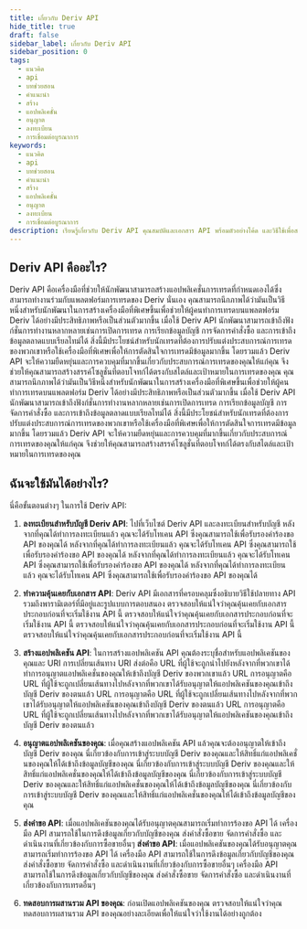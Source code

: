 ```yaml
---
title: เกี่ยวกับ Deriv API
hide_title: true
draft: false
sidebar_label: เกี่ยวกับ Deriv API
sidebar_position: 0
tags:
  - แนวคิด
  - api
  - บทช่วยสอน
  - คำแนะนำ
  - สร้าง
  - แอปพลิเคชั่น
  - อนุญาต
  - ลงทะเบียน
  - การเชื่อมต่อบูรณาการ
keywords:
  - แนวคิด
  - api
  - บทช่วยสอน
  - คำแนะนำ
  - สร้าง
  - แอปพลิเคชั่น
  - อนุญาต
  - ลงทะเบียน
  - การเชื่อมต่อบูรณาการ
description: เรียนรู้เกี่ยวกับ Deriv API คุณสมบัติและเอกสาร API พร้อมตัวอย่างโค้ด และวิธีใช้เพื่อสร้างแอพการซื้อขายของคุณ
---
```


## Deriv API คืออะไร?

Deriv API คือเครื่องมือที่ช่วยให้นักพัฒนาสามารถสร้างแอปพลิเคชั่นการเทรดที่กำหนดเองได้ซึ่งสามารถทำงานร่วมกับแพลตฟอร์มการเทรดของ Deriv นั่นเอง คุณสามารถนึกภาพได้ว่ามันเป็นวิธีหนึ่งสำหรับนักพัฒนาในการสร้างเครื่องมือที่พิเศษขึ้นเพื่อช่วยให้ผู้คนทำการเทรดบนแพลตฟอร์ม Deriv ได้อย่างมีประสิทธิภาพหรือเป็นส่วนตัวมากขึ้น เมื่อใช้ Deriv API นักพัฒนาสามารถเข้าถึงฟังก์ชั่นการทำงานหลากหลายเช่นการเปิดการเทรด การเรียกข้อมูลบัญชี การจัดการคำสั่งซื้อ และการเข้าถึงข้อมูลตลาดแบบเรียลไทม์ได้ สิ่งนี้มีประโยชน์สำหรับนักเทรดที่ต้องการปรับแต่งประสบการณ์การเทรดของพวกเขาหรือใช้เครื่องมือที่พิเศษเพื่อให้การตัดสินใจการเทรดมีข้อมูลมากขึ้น โดยรวมแล้ว Deriv API จะให้ความยืดหยุ่นและการควบคุมที่มากขึ้นเกี่ยวกับประสบการณ์การเทรดของคุณให้แก่คุณ จึงช่วยให้คุณสามารถสร้างสรรค์โซลูชั่นที่ตอบโจทก์ได้ตรงกับสไตล์และเป้าหมายในการเทรดของคุณ คุณสามารถนึกภาพได้ว่ามันเป็นวิธีหนึ่งสำหรับนักพัฒนาในการสร้างเครื่องมือที่พิเศษขึ้นเพื่อช่วยให้ผู้คนทำการเทรดบนแพลตฟอร์ม Deriv ได้อย่างมีประสิทธิภาพหรือเป็นส่วนตัวมากขึ้น เมื่อใช้ Deriv API นักพัฒนาสามารถเข้าถึงฟังก์ชั่นการทำงานหลากหลายเช่นการเปิดการเทรด การเรียกข้อมูลบัญชี การจัดการคำสั่งซื้อ และการเข้าถึงข้อมูลตลาดแบบเรียลไทม์ได้ สิ่งนี้มีประโยชน์สำหรับนักเทรดที่ต้องการปรับแต่งประสบการณ์การเทรดของพวกเขาหรือใช้เครื่องมือที่พิเศษเพื่อให้การตัดสินใจการเทรดมีข้อมูลมากขึ้น โดยรวมแล้ว Deriv API จะให้ความยืดหยุ่นและการควบคุมที่มากขึ้นเกี่ยวกับประสบการณ์การเทรดของคุณให้แก่คุณ จึงช่วยให้คุณสามารถสร้างสรรค์โซลูชั่นที่ตอบโจทก์ได้ตรงกับสไตล์และเป้าหมายในการเทรดของคุณ

## ฉันจะใช้มันได้อย่างไร?

นี่คือขั้นตอนต่างๆ ในการใช้ Deriv API:

1. **ลงทะเบียนสำหรับบัญชี Deriv API**: ไปที่เว็บไซต์ Deriv API และลงทะเบียนสำหรับบัญชี หลังจากที่คุณได้ทำการลงทะเบียนแล้ว คุณจะได้รับโทเคน API ซึ่งคุณสามารถใช้เพื่อรับรองคำร้องขอ API ของคุณได้ หลังจากที่คุณได้ทำการลงทะเบียนแล้ว คุณจะได้รับโทเคน API ซึ่งคุณสามารถใช้เพื่อรับรองคำร้องขอ API ของคุณได้ หลังจากที่คุณได้ทำการลงทะเบียนแล้ว คุณจะได้รับโทเคน API ซึ่งคุณสามารถใช้เพื่อรับรองคำร้องขอ API ของคุณได้ หลังจากที่คุณได้ทำการลงทะเบียนแล้ว คุณจะได้รับโทเคน API ซึ่งคุณสามารถใช้เพื่อรับรองคำร้องขอ API ของคุณได้

2. **ทำความคุ้นเคยกับเอกสาร API**: Deriv API มีเอกสารที่ครอบคลุมซึ่งอธิบายวิธีใช้ปลายทาง API รวมถึงพารามิเตอร์ที่มีอยู่และรูปแบบการตอบสนอง ตรวจสอบให้แน่ใจว่าคุณคุ้นเคยกับเอกสารประกอบก่อนที่จะเริ่มใช้งาน API นี้ ตรวจสอบให้แน่ใจว่าคุณคุ้นเคยกับเอกสารประกอบก่อนที่จะเริ่มใช้งาน API นี้ ตรวจสอบให้แน่ใจว่าคุณคุ้นเคยกับเอกสารประกอบก่อนที่จะเริ่มใช้งาน API นี้ ตรวจสอบให้แน่ใจว่าคุณคุ้นเคยกับเอกสารประกอบก่อนที่จะเริ่มใช้งาน API นี้

3. **สร้างแอปพลิเคชัน API**: ในการสร้างแอปพลิเคชัน API คุณต้องระบุชื่อสำหรับแอปพลิเคชันของคุณและ URI การเปลี่ยนเส้นทาง URI ส่งต่อคือ URL ที่ผู้ใช้จะถูกนำไปยังหลังจากที่พวกเขาได้ทำการอนุญาตแอปพลิเคชั่นของคุณให้เข้าถึงบัญชี Deriv ของพวกเขาแล้ว URL การอนุญาตคือ URL ที่ผู้ใช้จะถูกเปลี่ยนเส้นทางไปหลังจากที่พวกเขาได้รับอนุญาตให้แอปพลิเคชันของคุณเข้าถึงบัญชี Deriv ของตนแล้ว URL การอนุญาตคือ URL ที่ผู้ใช้จะถูกเปลี่ยนเส้นทางไปหลังจากที่พวกเขาได้รับอนุญาตให้แอปพลิเคชันของคุณเข้าถึงบัญชี Deriv ของตนแล้ว URL การอนุญาตคือ URL ที่ผู้ใช้จะถูกเปลี่ยนเส้นทางไปหลังจากที่พวกเขาได้รับอนุญาตให้แอปพลิเคชันของคุณเข้าถึงบัญชี Deriv ของตนแล้ว

4. **อนุญาตแอปพลิเคชันของคุณ**: เมื่อคุณสร้างแอปพลิเคชัน API แล้วคุณจะต้องอนุญาตให้เข้าถึงบัญชี Deriv ของคุณ นี่เกี่ยวข้องกับการเข้าสู่ระบบบัญชี Deriv ของคุณและให้สิทธิ์แก่แอปพลิเคชั่นของคุณให้ได้เข้าถึงข้อมูลบัญชีของคุณ นี่เกี่ยวข้องกับการเข้าสู่ระบบบัญชี Deriv ของคุณและให้สิทธิ์แก่แอปพลิเคชั่นของคุณให้ได้เข้าถึงข้อมูลบัญชีของคุณ นี่เกี่ยวข้องกับการเข้าสู่ระบบบัญชี Deriv ของคุณและให้สิทธิ์แก่แอปพลิเคชั่นของคุณให้ได้เข้าถึงข้อมูลบัญชีของคุณ นี่เกี่ยวข้องกับการเข้าสู่ระบบบัญชี Deriv ของคุณและให้สิทธิ์แก่แอปพลิเคชั่นของคุณให้ได้เข้าถึงข้อมูลบัญชีของคุณ

5. **ส่งคำขอ API**: เมื่อแอปพลิเคชันของคุณได้รับอนุญาตคุณสามารถเริ่มทำการร้องขอ API ได้ เครื่องมือ API สามารถใช้ในการดึงข้อมูลเกี่ยวกับบัญชีของคุณ ส่งคำสั่งซื้อขาย จัดการคำสั่งซื้อ และดำเนินงานที่เกี่ยวข้องกับการซื้อขายอื่นๆ **ส่งคำขอ API**: เมื่อแอปพลิเคชันของคุณได้รับอนุญาตคุณสามารถเริ่มทำการร้องขอ API ได้ เครื่องมือ API สามารถใช้ในการดึงข้อมูลเกี่ยวกับบัญชีของคุณ ส่งคำสั่งซื้อขาย จัดการคำสั่งซื้อ และดำเนินงานที่เกี่ยวข้องกับการซื้อขายอื่นๆ เครื่องมือ API สามารถใช้ในการดึงข้อมูลเกี่ยวกับบัญชีของคุณ ส่งคำสั่งซื้อขาย จัดการคำสั่งซื้อ และดำเนินงานที่เกี่ยวข้องกับการเทรดอื่นๆ

6. **ทดสอบการผสานรวม API ของคุณ**: ก่อนเปิดแอปพลิเคชันของคุณ ตรวจสอบให้แน่ใจว่าคุณทดสอบการผสานรวม API ของคุณอย่างละเอียดเพื่อให้แน่ใจว่าใช้งานได้อย่างถูกต้อง

